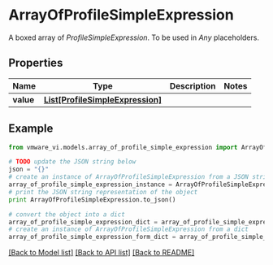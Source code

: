 # ArrayOfProfileSimpleExpression

A boxed array of *ProfileSimpleExpression*. To be used in *Any* placeholders. 

## Properties
Name | Type | Description | Notes
------------ | ------------- | ------------- | -------------
**value** | [**List[ProfileSimpleExpression]**](ProfileSimpleExpression.md) |  | 

## Example

```python
from vmware_vi.models.array_of_profile_simple_expression import ArrayOfProfileSimpleExpression

# TODO update the JSON string below
json = "{}"
# create an instance of ArrayOfProfileSimpleExpression from a JSON string
array_of_profile_simple_expression_instance = ArrayOfProfileSimpleExpression.from_json(json)
# print the JSON string representation of the object
print ArrayOfProfileSimpleExpression.to_json()

# convert the object into a dict
array_of_profile_simple_expression_dict = array_of_profile_simple_expression_instance.to_dict()
# create an instance of ArrayOfProfileSimpleExpression from a dict
array_of_profile_simple_expression_form_dict = array_of_profile_simple_expression.from_dict(array_of_profile_simple_expression_dict)
```
[[Back to Model list]](../README.md#documentation-for-models) [[Back to API list]](../README.md#documentation-for-api-endpoints) [[Back to README]](../README.md)


